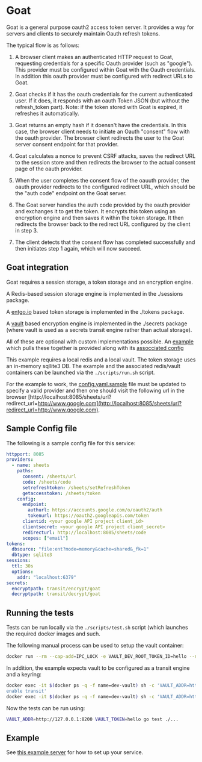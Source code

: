 # Goat

Goat is a general purpose oauth2 access token server.  It provides a
way for servers and clients to securely maintain Oauth refresh
tokens.

The typical flow is as follows:

1. A browser client makes an authenticated HTTP request to Goat,
requesting credentials for a specific Oauth provider (such as
"google").   This provider must be configured within Goat with the
Oauth credentials.  In addition this oauth provider must be configured
with redirect URLs to Goat.

2. Goat checks if it has the oauth credentials for the current
authenticated user.  If it does, it responds with an oauth Token JSON
(but without the refresh_token part).  Note: if the token stored with
Goat is expired, it refreshes it automatically.

3. Goat returns an empty hash if it doensn't have the credentials.  In
this case, the browser client needs to initiate an Oauth "consent"
flow with the oauth provider.  The browser client redirects the user
to the Goat server consent endpoint for that provider.

4. Goat calculates a nonce to prevent CSRF attacks, saves the redirect
URL to the session store and then redirects the browser to the actual
consent page of the oauth provider.

5. When the user completes the consent flow of the oauuth provider,
the oauth provider redirects to the configured redirect URL, which
should be the "auth code" endpoint on the Goat server.

6. The Goat server handles the auth code provided by the oauth
provider and exchanges it to get the token.  It encrypts this token
using an encryption engine and then saves it within the token
storage.  It then redirects the browser back to the redirect URL
configured by the client in step 3.

7. The client detects that the consent flow has completed
successfully and then initiates step 1 again, which will now succeed.

## Goat integration

Goat requires a session storage, a token storage and an encryption
engine.

A Redis-based session storage engine is implemented in the ./sessions
package.

A [entgo.io](https://entgo.io/) based token storage is implemented in
the ./tokens package.

A [vault](https://github.com/hashicorp/vault/) based encryption engine
is implemented in the ./secrets package (where vault is used as a
secrets transit engine rather than actual storage).

All of these are optional with custom implementations possible. An
[example](https://github.com/tvastar/goat/blob/master/cmd/goat/goat.go)
which pulls these together is provided along with its [assocciated config](https://github.com/tvastar/goat/blob/master/cmd/goat/config.yaml.sample)

This example requires a local redis and a local vault. The token
storage uses an in-memory sqllite3 DB.  The example and the associated
redis/vault containers can be launched via the `./scripts/run.sh`
script.

For the example to work, the
[config.yaml.sample](https://github.com/tvastar/goat/blob/master/cmd/goat/config.yaml.sampl)
file must be updated to specify a valid provider and then one should
visit the following url in the browser
[http://localhost:8085/sheets/url?redirect_url=http://www.google.com](http://localhost:8085/sheets/url?redirect_url=http://www.google.com).

## Sample Config file

The following is a sample config file for this service:

```yaml
httpport: 8085
providers:
  - name: sheets
    paths:
      consent: /sheets/url
      code: /sheets/code
      setrefreshtoken: /sheets/setRefreshToken
      getaccesstoken: /sheets/token
    config:
      endpoint:
        authurl: https://accounts.google.com/o/oauth2/auth
        tokenurl: https://oauth2.googleapis.com/token
      clientid: <your google API project client_id>
      clientsecret: <your google API project client_secret>
      redirecturl: http://localhost:8085/sheets/code
      scopes: ["email"]
tokens:
  dbsource: "file:ent?mode=memory&cache=shared&_fk=1"
  dbtype: sqlite3
sessions:
  ttl: 30s
  options:
    addr: "localhost:6379"
secrets:
  encryptpath: transit/encrypt/goat
  decryptpath: transit/decrypt/goat
```

## Running the tests

Tests can be run locally via the `./scripts/test.sh` script (which
launches the required docker images and such.

The following manual process can be used to setup the vault container:

```bash
docker run --rm --cap-add=IPC_LOCK -e VAULT_DEV_ROOT_TOKEN_ID=hello --name=dev-vault -p 8200:8200 vault:1.5.0
```

In addition, the example expects vault to be configured as a transit
engine and a keyring:

```bash
docker exec -it $(docker ps -q -f name=dev-vault) sh -c 'VAULT_ADDR=http://127.0.0.1:8200 VAULT_TOKEN=hello vault secrets
enable transit'
docker exec -it $(docker ps -q -f name=dev-vault) sh -c 'VAULT_ADDR=http://127.0.0.1:8200 VAULT_TOKEN=hello vault write -f transit/keys/goat'
```


Now the tests can be run using:

```bash
VAULT_ADDR=http://127.0.0.1:8200 VAULT_TOKEN=hello go test ./...
```

## Example

See [this example
server](https://github.com/tvastar/goat/blob/master/cmd/goat/goat.go)
for how to set up your service.

